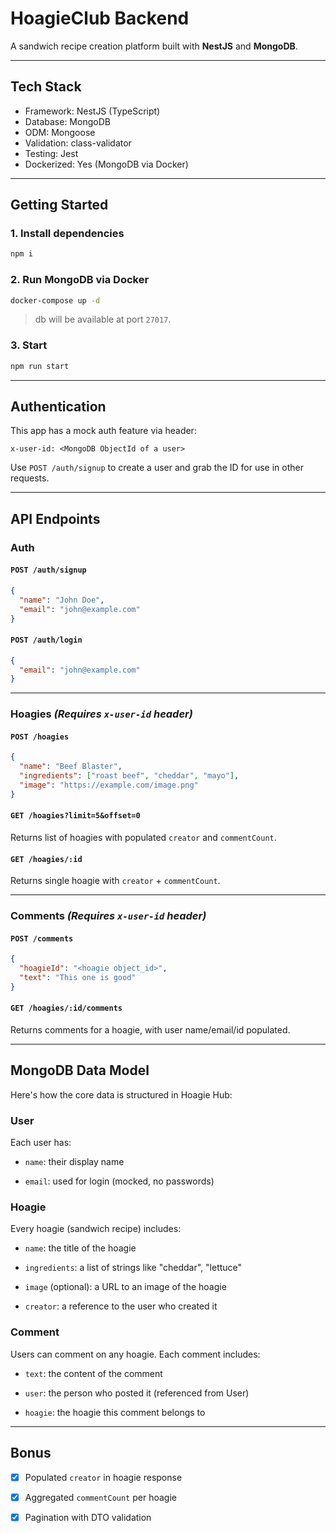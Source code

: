 # HoagieClub Backend

A sandwich recipe creation platform built with **NestJS** and **MongoDB**.

---

## Tech Stack

- Framework: NestJS (TypeScript)
- Database: MongoDB
- ODM: Mongoose
- Validation: class-validator
- Testing: Jest
- Dockerized: Yes (MongoDB via Docker)

---

## Getting Started

### 1. Install dependencies

```bash
npm i
```

### 2. Run MongoDB via Docker

```bash
docker-compose up -d
```

> db will be available at port `27017`.

### 3. Start

```bash
npm run start
```

---

## Authentication

This app has a mock auth feature via header:

```
x-user-id: <MongoDB ObjectId of a user>
```

Use `POST /auth/signup` to create a user and grab the ID for use in other requests.

---

## API Endpoints

### Auth

#### `POST /auth/signup`

```json
{
  "name": "John Doe",
  "email": "john@example.com"
}
```

#### `POST /auth/login`

```json
{
  "email": "john@example.com"
}
```

---

### Hoagies _(Requires `x-user-id` header)_

#### `POST /hoagies` 

```json
{
  "name": "Beef Blaster",
  "ingredients": ["roast beef", "cheddar", "mayo"],
  "image": "https://example.com/image.png"
}
```

#### `GET /hoagies?limit=5&offset=0`

Returns list of hoagies with populated `creator` and `commentCount`.

#### `GET /hoagies/:id`

Returns single hoagie with `creator` + `commentCount`.

---

### Comments _(Requires `x-user-id` header)_

#### `POST /comments`

```json
{
  "hoagieId": "<hoagie object_id>",
  "text": "This one is good"
}
```

#### `GET /hoagies/:id/comments`

Returns comments for a hoagie, with user name/email/id populated.

---

## MongoDB Data Model
Here's how the core data is structured in Hoagie Hub:

### User
Each user has:

- `name`: their display name

- `email`: used for login (mocked, no passwords)

### Hoagie
Every hoagie (sandwich recipe) includes:

- `name`: the title of the hoagie

- `ingredients`: a list of strings like "cheddar", "lettuce"

- `image` (optional): a URL to an image of the hoagie

- `creator`: a reference to the user who created it

###  Comment
Users can comment on any hoagie. Each comment includes:

- `text`: the content of the comment

- `user`: the person who posted it (referenced from User)

- `hoagie`: the hoagie this comment belongs to

---

## Bonus

- [x] Populated `creator` in hoagie response
- [x] Aggregated `commentCount` per hoagie
- [x] Pagination with DTO validation

